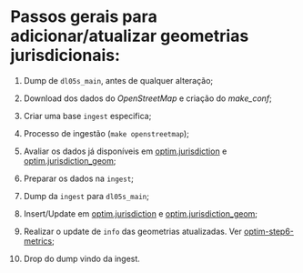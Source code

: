 # Passos gerais para adicionar/atualizar geometrias jurisdicionais:

1. Dump de `dl05s_main`, antes de qualquer alteração;

2. Download dos dados do _OpenStreetMap_ e criação do _make_conf_;

3. Criar uma base `ingest` especifica;

4. Processo de ingestão (`make openstreetmap`);

5. Avaliar os dados já disponíveis em [optim.jurisdiction](https://github.com/digital-guard/preserv/blob/main/src/optim-step1-ini.sql#L9) e [optim.jurisdiction_geom](https://github.com/digital-guard/preserv/blob/main/src/optim-step1-ini.sql#L52);

6. Preparar os dados na `ingest`;

7. Dump da `ingest` para `dl05s_main`;

7. Insert/Update em [optim.jurisdiction](https://github.com/digital-guard/preserv/blob/main/src/optim-step1-ini.sql#L9) e [optim.jurisdiction_geom](https://github.com/digital-guard/preserv/blob/main/src/optim-step1-ini.sql#L52);

8. Realizar o update de `info` das geometrias atualizadas. Ver [optim-step6-metrics](https://github.com/digital-guard/preserv/blob/main/src/optim-step6-metrics.sql);

9. Drop do dump vindo da ingest.
